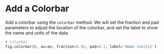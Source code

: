 # Add a Colorbar

Add a colorbar using the `colorbar` method. We will set the fraction and pad parameters to adjust the location of the colorbar, and set the label to show the name and units of the data.

```python
# Colorbar
fig.colorbar(C, ax=ax, fraction=0.02, pad=0.1, label='Name [units]')
```
